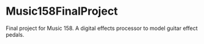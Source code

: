 # Music158FinalProject
Final project for Music 158. A digital effects processor to model guitar effect pedals.
